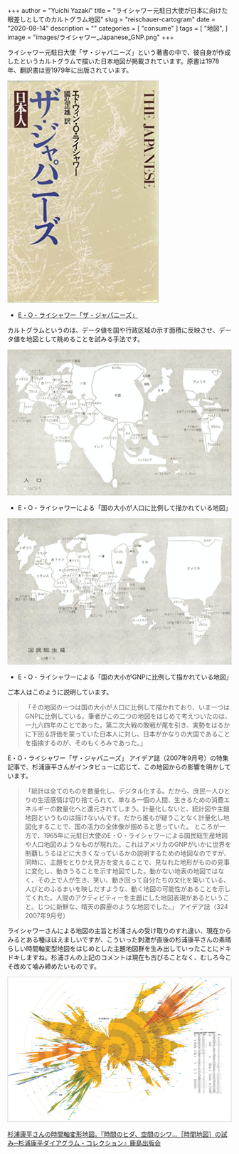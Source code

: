 +++
author = "Yuichi Yazaki"
title = "ライシャワー元駐日大使が日本に向けた眼差しとしてのカルトグラム地図"
slug = "reischauer-cartogram"
date = "2020-08-14"
description = ""
categories = [
    "consume"
]
tags = [
    "地図",
]
image = "images/ライシャワー_Japanese_GNP.png"
+++

ライシャワー元駐日大使「ザ・ジャパニーズ」という著書の中で、彼自身が作成したというカルトグラムで描いた日本地図が掲載されています。原書は1978年、翻訳書は翌1979年に出版されています。

<!--more-->

![](images/japanese.jpg)

- [E・O・ライシャワー「ザ・ジャパニーズ」](https://amzn.to/4dMUASW)

カルトグラムというのは、データ値を国や行政区域の示す面積に反映させ、データ値を地図として眺めることを試みる手法です。

![](images/ライシャワー_Japanese_population.png)
- E・O・ライシャワーによる「国の大小が人口に比例して描かれている地図」

![](images/ライシャワー_Japanese_GNP.png)
- E・O・ライシャワーによる「国の大小がGNPに比例して描かれている地図」

ご本人はこのように説明しています。

> 「その地図の一つは国の大小が人口に比例して描かれており、いま一つはGNPに比例している。筆者がこの二つの地図をはじめて考えついたのは、一九六四年のことであった。第二次大戦の敗戦が尾を引き、実勢をはるかに下回る評価を蒙っていた日本人に対し、日本がかなりの大国であることを指摘するのが、そのもくろみであった。」

E・O・ライシャワー「ザ・ジャパニーズ」
アイデア誌（2007年9月号）の特集記事で、杉浦康平さんがインタビューに応じて、この地図からの影響を明かしています。

> 「統計は全てのものを数量化し、デジタル化する。だから、庶民一人ひとりの生活感情は切り捨てられて、単なる一個の人間、生きるための消費エネルギーの数量化へと還元されてしまう。計量化しないと、統計図や主題地図というものは描けないんです。だから誰もが疑うことなく計量化し地図化することで、国の活力の全体像が掴めると思っていた。
> ところが一方で、1965年に元駐日大使のE・O・ライシャワーによる国民総生産地図や人口地図のようなものが現れた。これはアメリカのGNPがいかに世界を制覇しうるほどに大きくなっているかの説明するための地図なのですが、同時に、主題をとりかえ見方を変えることで、見なれた地形がものの見事に変化し、動きうることを示す地図でした。動かない地表の地図ではなく、その上で人が生き、笑い、動き回って自分たちの文化を築いている、人びとのふるまいを映しだすような、動く地図の可能性があることを示してくれた。人間のアクティビティーを主題にした地図表現があるということ。じつに新鮮な、晴天の霹靂のような地図でした。」
> アイデア誌（324 2007年9月号）

ライシャワーさんによる地図の主旨と杉浦さんの受け取りのすれ違い、現在からみるとある種ほほえましいですが、こういった刺激が直後の杉浦康平さんの素晴らしい時間軸変型地図をはじめとした主題地図群を生み出していったことにドキドキしますね。杉浦さんの上記のコメントは現在も古びることなく、むしろ今こそ改めて噛み締めたいものです。

![](images/img_multimodal_view_01.jpg)

[杉浦康平さんの時間軸変形地図。『時間のヒダ、空間のシワ…［時間地図］の試み─杉浦康平ダイアグラム・コレクション』鹿島出版会](https://amzn.to/3ynJ3JH)